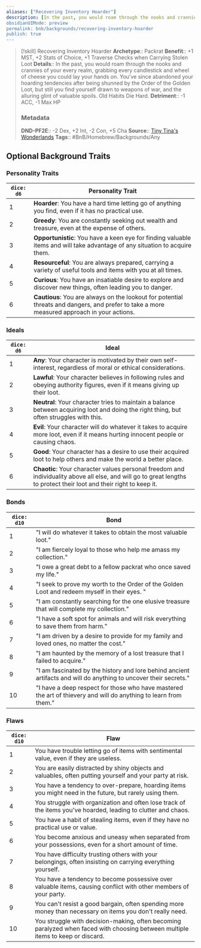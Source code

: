 ```yaml
---
aliases: ["Recovering Inventory Hoarder"]
description: [In the past, you would roam through the nooks and crannies of your every realm, grabbing every candlestick and wheel of cheese you could lay your hands on. You've since abandoned your hoarding...]
obsidianUIMode: preview
permalink: bnb/backgrounds/recovering-inventory-hoarder
publish: true
---
```


> [!skill] Recovering Inventory Hoarder
> **Archetype**:: Packrat
> **Benefit**:: +1 MST, +2 Stats of Choice, +1 Traverse Checks when Carrying Stolen Loot 
> **Details**:: In the past, you would roam through the nooks and crannies of your every realm, grabbing every candlestick and wheel of cheese you could lay your hands on. You've since abandoned your hoarding tendencies after being shunned by the Order of the Golden Loot, but still you find yourself drawn to weapons of war, and the alluring glint of valuable spoils. Old Habits Die Hard.
> **Detriment**:: -1 ACC, -1 Max HP
> ### Metadata
> **DND-PF2E**:: -2 Dex, +2 Int, -2 Con, +5 Cha
> **Source**:: [Tiny Tina's Wonderlands](https://playwonderlands.2k.com)
> **Tags**:: #BnB/Homebrew/Backgrounds/Any

## Optional Background Traits

### Personality Traits

| `dice: d6` | Personality Trait                                                                                                                           |
|------------|---------------------------------------------------------------------------------------------------------------------------------------------|
| 1          | **Hoarder**: You have a hard time letting go of anything you find, even if it has no practical use.                                         |
| 2          | **Greedy**: You are constantly seeking out wealth and treasure, even at the expense of others.                                              |
| 3          | **Opportunistic**: You have a keen eye for finding valuable items and will take advantage of any situation to acquire them.                 |
| 4          | **Resourceful**: You are always prepared, carrying a variety of useful tools and items with you at all times.                               |
| 5          | **Curious**: You have an insatiable desire to explore and discover new things, often leading you to danger.                                 |
| 6          | **Cautious**: You are always on the lookout for potential threats and dangers, and prefer to take a more measured approach in your actions. |

### Ideals

| `dice: d6` | Ideal                                                                                                                                                                |
|------------|----------------------------------------------------------------------------------------------------------------------------------------------------------------------|
| 1          | **Any**: Your character is motivated by their own self-interest, regardless of moral or ethical considerations.                                                      |
| 2          | **Lawful**: Your character believes in following rules and obeying authority figures, even if it means giving up their loot.                                         |
| 3          | **Neutral**: Your character tries to maintain a balance between acquiring loot and doing the right thing, but often struggles with this.                             |
| 4          | **Evil**: Your character will do whatever it takes to acquire more loot, even if it means hurting innocent people or causing chaos.                                  |
| 5          | **Good**: Your character has a desire to use their acquired loot to help others and make the world a better place.                                                   |
| 6          | **Chaotic**: Your character values personal freedom and individuality above all else, and will go to great lengths to protect their loot and their right to keep it. |

### Bonds

| `dice: d10` | Bond                                                                                                              |
|-------------|-------------------------------------------------------------------------------------------------------------------|
| 1           | "I will do whatever it takes to obtain the most valuable loot."                                                   |
| 2           | "I am fiercely loyal to those who help me amass my collection."                                                   |
| 3           | "I owe a great debt to a fellow packrat who once saved my life."                                                  |
| 4           | "I seek to prove my worth to the Order of the Golden Loot and redeem myself in their eyes. "                      |
| 5           | "I am constantly searching for the one elusive treasure that will complete my collection."                        |
| 6           | "I have a soft spot for animals and will risk everything to save them from harm."                                 |
| 7           | "I am driven by a desire to provide for my family and loved ones, no matter the cost."                            |
| 8           | "I am haunted by the memory of a lost treasure that I failed to acquire."                                         |
| 9           | "I am fascinated by the history and lore behind ancient artifacts and will do anything to uncover their secrets." |
| 10          | "I have a deep respect for those who have mastered the art of thievery and will do anything to learn from them."  |

### Flaws

| `dice: d10` | Flaw                                                                                                                            |
|-------------|---------------------------------------------------------------------------------------------------------------------------------|
| 1           | You have trouble letting go of items with sentimental value, even if they are useless.                                          |
| 2           | You are easily distracted by shiny objects and valuables, often putting yourself and your party at risk.                        |
| 3           | You have a tendency to over-prepare, hoarding items you might need in the future, but rarely using them.                        |
| 4           | You struggle with organization and often lose track of the items you've hoarded, leading to clutter and chaos.                  |
| 5           | You have a habit of stealing items, even if they have no practical use or value.                                                |
| 6           | You become anxious and uneasy when separated from your possessions, even for a short amount of time.                            |
| 7           | You have difficulty trusting others with your belongings, often insisting on carrying everything yourself.                      |
| 8           | You have a tendency to become possessive over valuable items, causing conflict with other members of your party.                |
| 9           | You can't resist a good bargain, often spending more money than necessary on items you don't really need.                       |
| 10          | You struggle with decision-making, often becoming paralyzed when faced with choosing between multiple items to keep or discard. |
